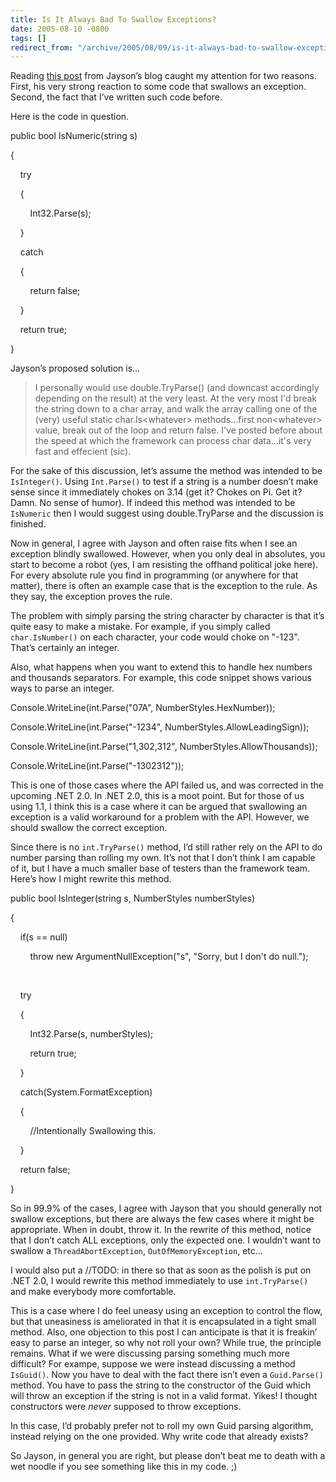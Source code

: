 ```yaml
---
title: Is It Always Bad To Swallow Exceptions?
date: 2005-08-10 -0800
tags: []
redirect_from: "/archive/2005/08/09/is-it-always-bad-to-swallow-exceptions.aspx/"
---
```


Reading [this
post](http://jaysonknight.com/blog/archive/2005/08/10/1736.aspx) from
Jayson’s blog caught my attention for two reasons. First, his very
strong reaction to some code that swallows an exception. Second, the
fact that I’ve written such code before.

Here is the code in question.

public bool IsNumeric(string s)

{

    try

    {

        Int32.Parse(s);

    }

    catch

    {

        return false;

    }

    return true;

}

Jayson’s proposed solution is...

> I personally would use double.TryParse() (and downcast accordingly
> depending on the result) at the very least. At the very most I'd break
> the string down to a char array, and walk the array calling one of the
> (very) useful static char.Is\<whatever\> methods…first non\<whatever\>
> value, break out of the loop and return false. I've posted before
> about the speed at which the framework can process char data…it's very
> fast and effecient (sic).

For the sake of this discussion, let’s assume the method was intended to
be `IsInteger()`. Using `Int.Parse()` to test if a string is a number
doesn’t make sense since it immediately chokes on 3.14 (get it? Chokes
on Pi. Get it? Damn. No sense of humor). If indeed this method was
intended to be `IsNumeric` then I would suggest using double.TryParse
and the discussion is finished.

Now in general, I agree with Jayson and often raise fits when I see an
exception blindly swallowed. However, when you only deal in absolutes,
you start to become a robot (yes, I am resisting the offhand political
joke here). For every absolute rule you find in programming (or anywhere
for that matter), there is often an example case that is the exception
to the rule. As they say, the exception proves the rule.

The problem with simply parsing the string character by character is
that it’s quite easy to make a mistake. For example, if you simply
called `char.IsNumber()` on each character, your code would choke on
"-123". That’s certainly an integer.

Also, what happens when you want to extend this to handle hex numbers
and thousands separators. For example, this code snippet shows various
ways to parse an integer.

Console.WriteLine(int.Parse("07A", NumberStyles.HexNumber));

Console.WriteLine(int.Parse("-1234", NumberStyles.AllowLeadingSign));

Console.WriteLine(int.Parse("1,302,312", NumberStyles.AllowThousands));

Console.WriteLine(int.Parse("-1302312"));

This is one of those cases where the API failed us, and was corrected in
the upcoming .NET 2.0. In .NET 2.0, this is a moot point. But for those
of us using 1.1, I think this is a case where it can be argued that
swallowing an exception is a valid workaround for a problem with the
API. However, we should swallow the correct exception.

Since there is no `int.TryParse()` method, I’d still rather rely on the
API to do number parsing than rolling my own. It’s not that I don’t
think I am capable of it, but I have a much smaller base of testers than
the framework team. Here’s how I might rewrite this method.

public bool IsInteger(string s, NumberStyles numberStyles)

{

    if(s == null)

        throw new ArgumentNullException("s", "Sorry, but I don't do
null.");

 

    try

    {

        Int32.Parse(s, numberStyles);

        return true;

    }

    catch(System.FormatException)

    {

        //Intentionally Swallowing this.

    }

    return false;

}

So in 99.9% of the cases, I agree with Jayson that you should generally
not swallow exceptions, but there are always the few cases where it
might be appropriate. When in doubt, throw it. In the rewrite of this
method, notice that I don’t catch ALL exceptions, only the expected one.
I wouldn’t want to swallow a `ThreadAbortException`,
`OutOfMemoryException`, etc...

I would also put a //TODO: in there so that as soon as the polish is put
on .NET 2.0, I would rewrite this method immediately to use
`int.TryParse()` and make everybody more comfortable.

This is a case where I do feel uneasy using an exception to control the
flow, but that uneasiness is ameliorated in that it is encapsulated in a
tight small method. Also, one objection to this post I can anticipate is
that it is freakin’ easy to parse an integer, so why not roll your own?
While true, the principle remains. What if we were discussing parsing
something much more difficult? For exampe, suppose we were instead
discussing a method `IsGuid()`. Now you have to deal with the fact there
isn’t even a `Guid.Parse()` method. You have to pass the string to the
constructor of the Guid which will throw an exception if the string is
not in a valid format. Yikes! I thought constructors were *never*
supposed to throw exceptions.

In this case, I’d probably prefer not to roll my own Guid parsing
algorithm, instead relying on the one provided. Why write code that
already exists?

So Jayson, in general you are right, but please don’t beat me to death
with a wet noodle if you see something like this in my code. ;)


